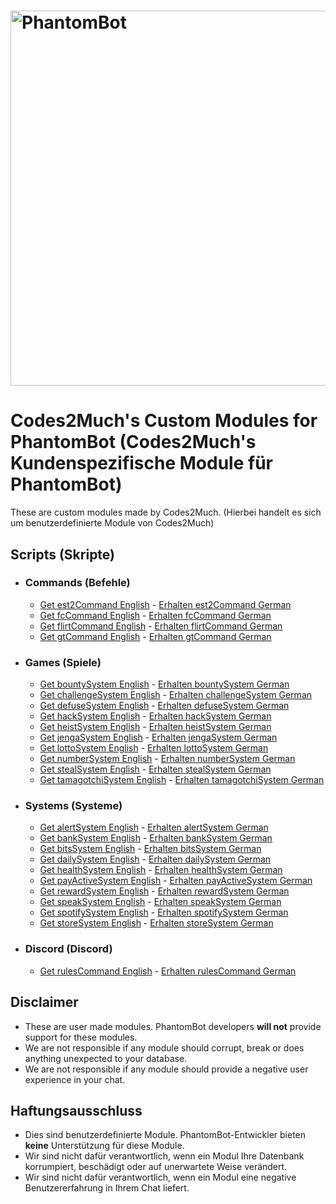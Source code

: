 # <img alt="PhantomBot" src="https://phantombot.tv/img/new-logo-dark-v2.png" width="600px"/>

# Codes2Much's Custom Modules for PhantomBot (Codes2Much's Kundenspezifische Module für PhantomBot)
These are custom modules made by Codes2Much. (Hierbei handelt es sich um benutzerdefinierte Module von Codes2Much)

## Scripts (Skripte)
- ### Commands (Befehle)
    - [Get est2Command English](https://github.com/Codes2Much/Phantombot-Custom-Scripts/tree/master/custom/commands/est2Command "est2Command") - [Erhalten est2Command German](https://github.com/Codes2Much/Phantombot-Custom-Scripts/tree/master/custom/commands/est2Command "est2Command")
    - [Get fcCommand English](https://github.com/Codes2Much/Phantombot-Custom-Scripts/tree/master/custom/commands/fcCommand "fcCommand") - [Erhalten fcCommand German](https://github.com/Codes2Much/Phantombot-Custom-Scripts/tree/master/custom/commands/fcCommand "fcCommand")
    - [Get flirtCommand English](https://github.com/Codes2Much/Phantombot-Custom-Scripts/tree/master/custom/commands/flirtCommand "flirtCommand") - [Erhalten flirtCommand German](https://github.com/Codes2Much/Phantombot-Custom-Scripts/tree/master/custom/commands/flirtCommand "flirtCommand")
    - [Get gtCommand English](https://github.com/Codes2Much/Phantombot-Custom-Scripts/tree/master/custom/commands/gtCommand "gtCommand") - [Erhalten gtCommand German](https://github.com/Codes2Much/Phantombot-Custom-Scripts/tree/master/custom/commands/gtCommand "gtCommand")

- ### Games (Spiele)
    - [Get bountySystem English](https://github.com/Codes2Much/Phantombot-Custom-Scripts/tree/master/custom/games/bountySystem "bountySystem") - [Erhalten bountySystem German](https://github.com/Codes2Much/Phantombot-Custom-Scripts/tree/master/custom/games/bountySystem "bountySystem")
    - [Get challengeSystem English](https://github.com/Codes2Much/Phantombot-Custom-Scripts/tree/master/custom/games/challengeSystem "challengeSystem") - [Erhalten challengeSystem German](https://github.com/Codes2Much/Phantombot-Custom-Scripts/tree/master/custom/games/challengeSystem "challengeSystem")
    - [Get defuseSystem English](https://github.com/Codes2Much/Phantombot-Custom-Scripts/tree/master/custom/games/defuseSystem "defuseSystem") - [Erhalten defuseSystem German](https://github.com/Codes2Much/Phantombot-Custom-Scripts/tree/master/custom/games/defuseSystem "defuseSystem")
    - [Get hackSystem English](https://github.com/Codes2Much/Phantombot-Custom-Scripts/tree/master/custom/games/hackSystem "hackSystem") - [Erhalten hackSystem German](https://github.com/Codes2Much/Phantombot-Custom-Scripts/tree/master/custom/games/hackSystem "hackSystem")
    - [Get heistSystem English](https://github.com/Codes2Much/Phantombot-Custom-Scripts/tree/master/custom/games/heistSystem "heistSystem") - [Erhalten heistSystem German](https://github.com/Codes2Much/Phantombot-Custom-Scripts/tree/master/custom/games/heistSystem "heistSystem")
    - [Get jengaSystem English](https://github.com/Codes2Much/Phantombot-Custom-Scripts/tree/master/custom/games/jengaSystem "jengaSystem") - [Erhalten jengaSystem German](https://github.com/Codes2Much/Phantombot-Custom-Scripts/tree/master/custom/games/jengaSystem "jengaSystem")
    - [Get lottoSystem English](https://github.com/Codes2Much/Phantombot-Custom-Scripts/tree/master/custom/games/lottoSystem "lottoSystem") - [Erhalten lottoSystem German](https://github.com/Codes2Much/Phantombot-Custom-Scripts/tree/master/custom/games/lottoSystem "lottoSystem")
    - [Get numberSystem English](https://github.com/Codes2Much/Phantombot-Custom-Scripts/tree/master/custom/games/numberSystem "numberSystem") - [Erhalten numberSystem German](https://github.com/Codes2Much/Phantombot-Custom-Scripts/tree/master/custom/games/numberSystem "numberSystem")
    - [Get stealSystem English](https://github.com/Codes2Much/Phantombot-Custom-Scripts/tree/master/custom/games/stealSystem "stealSystem") - [Erhalten stealSystem German](https://github.com/Codes2Much/Phantombot-Custom-Scripts/tree/master/custom/games/stealSystem "stealSystem")
    - [Get tamagotchiSystem English](https://github.com/Codes2Much/Phantombot-Custom-Scripts/tree/master/custom/games/tamagotchiSystem "tamagotchiSystem") - [Erhalten tamagotchiSystem German](https://github.com/Codes2Much/Phantombot-Custom-Scripts/tree/master/custom/games/tamagotchiSystem "tamagotchiSystem")

- ### Systems (Systeme)
    - [Get alertSystem English](https://github.com/Codes2Much/Phantombot-Custom-Scripts/tree/master/custom/systems/alertSystem "alertSystem") - [Erhalten alertSystem German](https://github.com/Codes2Much/Phantombot-Custom-Scripts/tree/master/custom/systems/alertSystem "alertSystem")
    - [Get bankSystem English](https://github.com/Codes2Much/Phantombot-Custom-Scripts/tree/master/custom/systems/bankSystem "bankSystem") - [Erhalten bankSystem German](https://github.com/Codes2Much/Phantombot-Custom-Scripts/tree/master/custom/systems/bankSystem "bankSystem")
    - [Get bitsSystem English](https://github.com/Codes2Much/Phantombot-Custom-Scripts/tree/master/custom/systems/bitsSystem "bitsSystem") - [Erhalten bitsSystem German](https://github.com/Codes2Much/Phantombot-Custom-Scripts/tree/master/custom/systems/bitsSystem "bitsSystem")
    - [Get dailySystem English](https://github.com/Codes2Much/Phantombot-Custom-Scripts/tree/master/custom/systems/dailySystem "dailySystem") - [Erhalten dailySystem German](https://github.com/Codes2Much/Phantombot-Custom-Scripts/tree/master/custom/systems/dailySystem "dailySystem")
    - [Get healthSystem English](https://github.com/Codes2Much/Phantombot-Custom-Scripts/tree/master/custom/systems/healthSystem "healthSystem") - [Erhalten healthSystem German](https://github.com/Codes2Much/Phantombot-Custom-Scripts/tree/master/custom/systems/healthSystem "healthSystem")
    - [Get payActiveSystem English](https://github.com/Codes2Much/Phantombot-Custom-Scripts/tree/master/custom/systems/payActiveSystem "payActiveSystem") - [Erhalten payActiveSystem German](https://github.com/Codes2Much/Phantombot-Custom-Scripts/tree/master/custom/systems/payActiveSystem "payActiveSystem")
    - [Get rewardSystem English](https://github.com/Codes2Much/Phantombot-Custom-Scripts/tree/master/custom/systems/rewardSystem "rewardSystem") - [Erhalten rewardSystem German](https://github.com/Codes2Much/Phantombot-Custom-Scripts/tree/master/custom/systems/rewardSystem "rewardSystem")
    - [Get speakSystem English](https://github.com/Codes2Much/Phantombot-Custom-Scripts/tree/master/custom/systems/speakSystem "speakSystem") - [Erhalten speakSystem German](https://github.com/Codes2Much/Phantombot-Custom-Scripts/tree/master/custom/systems/speakSystem "speakSystem")
    - [Get spotifySystem English](https://github.com/Codes2Much/Phantombot-Custom-Scripts/tree/master/custom/systems/spotifySystem "spotifySystem") - [Erhalten spotifySystem German](https://github.com/Codes2Much/Phantombot-Custom-Scripts/tree/master/custom/systems/spotifySystem "spotifySystem")
    - [Get storeSystem English](https://github.com/Codes2Much/Phantombot-Custom-Scripts/tree/master/custom/systems/storeSystem "storeSystem") - [Erhalten storeSystem German](https://github.com/Codes2Much/Phantombot-Custom-Scripts/tree/master/custom/systems/storeSystem "storeSystem")

- ### Discord (Discord)
    - [Get rulesCommand English](https://github.com/Codes2Much/Phantombot-Custom-Scripts/tree/master/discord/custom/commands/rulesCommand "rulesCommand") - [Erhalten rulesCommand German](https://github.com/Codes2Much/Phantombot-Custom-Scripts/tree/master/discord/custom/commands/rulesCommand "rulesCommand")

## Disclaimer
- These are user made modules. PhantomBot developers **will not** provide support for these modules.
- We are not responsible if any module should corrupt, break or does anything unexpected to your database.
- We are not responsible if any module should provide a negative user experience in your chat.

## Haftungsausschluss
- Dies sind benutzerdefinierte Module. PhantomBot-Entwickler bieten **keine** Unterstützung für diese Module.
- Wir sind nicht dafür verantwortlich, wenn ein Modul Ihre Datenbank korrumpiert, beschädigt oder auf unerwartete Weise verändert.
- Wir sind nicht dafür verantwortlich, wenn ein Modul eine negative Benutzererfahrung in Ihrem Chat liefert.
